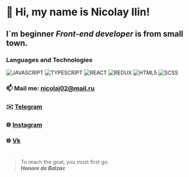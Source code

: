 # 👋 Hi, my name is **Nicolay Ilin**!
## I`m beginner *Front-end developer* is from small town.
### Languages and Technologies
![JAVASCRIPT](https://img.shields.io/badge/JavaScript-white?style=for-the-badge&logo=JAVASCRIPT)
![TYPESCRIPT](https://img.shields.io/badge/TypeScript-white?style=for-the-badge&logo=TYPESCRIPT)
![REACT](https://img.shields.io/badge/React-white?style=for-the-badge&logo=REACT)
![REDUX](https://img.shields.io/badge/Redux-white?style=for-the-badge&logo=redux)
![HTML5](https://img.shields.io/badge/HTML5-white?style=for-the-badge&logo=HTML5)
![SCSS](https://img.shields.io/badge/SCSS-white?style=for-the-badge&logo=sass)
### 📫  Mail me: nicolaj02@mail.ru
### ✉️  [Telegram](https://t.me/kolyww)
### 🌐  [Instagram](https://www.instagram.com/take.first)
### 🌐  [Vk](https://vk.com/heh_oh_shit)
#
> To reach the goal, you must first go. <br/> 
> ***Honore de Balzac***

